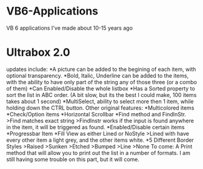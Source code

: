 # VB6-Applications
VB 6 applications I've made about 10-15 years ago

# Ultrabox 2.0

updates include: 
*A picture can be added to the begining of each item, with optional transparency.
*Bold, Italic, Underline can be added to the items, with the ability to have only part of the string any of those three (or a combo of them)
*Can Enabled/Disable the whole listbox
*Has a Sorted property to sort the list in ABC order. (A bit slow, but its the best I could make, 100 items takes about 1 second)
*MultiSelect, ability to select more then 1 item, while holding down the CTRL button. Other original features:
*Multicolored items
*Check/Option items
*Horizontal Scrollbar
*Find method and FindInStr. >Find matches exact string >FindInstr works if the input is found anywhere in the item, it will be triggered as found.
*Enabled/Disable certain items
*Progressbar Item
*Fill View as either Lined or NoStyle >Lined with have every other item a light grey, and the other items white.
*5 Different Border Styles >Raised >Sunken >Etched >Bumped >Line >None
To come: A Print method that will allow you to print out the list in a number of formats. I am still having some trouble on this part, but it will come.